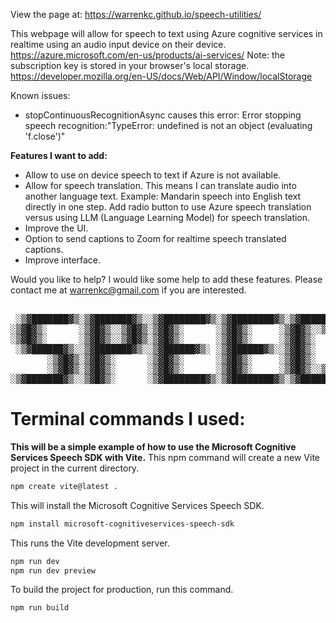 View the page at: https://warrenkc.github.io/speech-utilities/

This webpage will allow for speech to text using Azure cognitive services in realtime using an audio input device on their device. https://azure.microsoft.com/en-us/products/ai-services/
Note: the subscription key is stored in your browser's local storage. https://developer.mozilla.org/en-US/docs/Web/API/Window/localStorage

Known issues:
* stopContinuousRecognitionAsync causes this error: Error stopping speech recognition:"TypeError: undefined is not an object (evaluating 'f.close')"

**Features I want to add:**
* Allow to use on device speech to text if Azure is not available.
* Allow for speech translation. This means I can translate audio into another language text. Example: Mandarin speech into English text directly in one step. Add radio button to use Azure speech translation versus using LLM (Language Learning Model) for speech translation.
* Improve the UI.
* Option to send captions to Zoom for realtime speech translated captions.
* Improve interface.

Would you like to help? I would like some help to add these features. Please contact me at warrenkc@gmail.com if you are interested.
<pre style="font-family: monospace; font-size: 14px;">

 ░▒▓███████▓▒░▒▓███████▓▒░░▒▓████████▓▒░▒▓████████▓▒░▒▓██████▓▒░░▒▓█▓▒░░▒▓█▓▒░      ░▒▓████████▓▒░▒▓██████▓▒░       ░▒▓████████▓▒░▒▓████████▓▒░▒▓█▓▒░░▒▓█▓▒░▒▓████████▓▒░ 
░▒▓█▓▒░      ░▒▓█▓▒░░▒▓█▓▒░▒▓█▓▒░      ░▒▓█▓▒░     ░▒▓█▓▒░░▒▓█▓▒░▒▓█▓▒░░▒▓█▓▒░         ░▒▓█▓▒░  ░▒▓█▓▒░░▒▓█▓▒░         ░▒▓█▓▒░   ░▒▓█▓▒░      ░▒▓█▓▒░░▒▓█▓▒░  ░▒▓█▓▒░     
░▒▓█▓▒░      ░▒▓█▓▒░░▒▓█▓▒░▒▓█▓▒░      ░▒▓█▓▒░     ░▒▓█▓▒░      ░▒▓█▓▒░░▒▓█▓▒░         ░▒▓█▓▒░  ░▒▓█▓▒░░▒▓█▓▒░         ░▒▓█▓▒░   ░▒▓█▓▒░      ░▒▓█▓▒░░▒▓█▓▒░  ░▒▓█▓▒░     
 ░▒▓██████▓▒░░▒▓███████▓▒░░▒▓██████▓▒░ ░▒▓██████▓▒░░▒▓█▓▒░      ░▒▓████████▓▒░         ░▒▓█▓▒░  ░▒▓█▓▒░░▒▓█▓▒░         ░▒▓█▓▒░   ░▒▓██████▓▒░  ░▒▓██████▓▒░   ░▒▓█▓▒░     
       ░▒▓█▓▒░▒▓█▓▒░      ░▒▓█▓▒░      ░▒▓█▓▒░     ░▒▓█▓▒░      ░▒▓█▓▒░░▒▓█▓▒░         ░▒▓█▓▒░  ░▒▓█▓▒░░▒▓█▓▒░         ░▒▓█▓▒░   ░▒▓█▓▒░      ░▒▓█▓▒░░▒▓█▓▒░  ░▒▓█▓▒░     
       ░▒▓█▓▒░▒▓█▓▒░      ░▒▓█▓▒░      ░▒▓█▓▒░     ░▒▓█▓▒░░▒▓█▓▒░▒▓█▓▒░░▒▓█▓▒░         ░▒▓█▓▒░  ░▒▓█▓▒░░▒▓█▓▒░         ░▒▓█▓▒░   ░▒▓█▓▒░      ░▒▓█▓▒░░▒▓█▓▒░  ░▒▓█▓▒░     
░▒▓███████▓▒░░▒▓█▓▒░      ░▒▓████████▓▒░▒▓████████▓▒░▒▓██████▓▒░░▒▓█▓▒░░▒▓█▓▒░         ░▒▓█▓▒░   ░▒▓██████▓▒░          ░▒▓█▓▒░   ░▒▓████████▓▒░▒▓█▓▒░░▒▓█▓▒░  ░▒▓█▓▒░     
</pre>

# Terminal commands I used:
**This will be a simple example of how to use the Microsoft Cognitive Services Speech SDK with Vite.**
This npm command will create a new Vite project in the current directory. 
```bash
npm create vite@latest .
```
This will install the Microsoft Cognitive Services Speech SDK.
```bash
npm install microsoft-cognitiveservices-speech-sdk
```
This runs the Vite development server.
```bash
npm run dev
npm run dev preview
```
To build the project for production, run this command.
```bash 
npm run build
```

